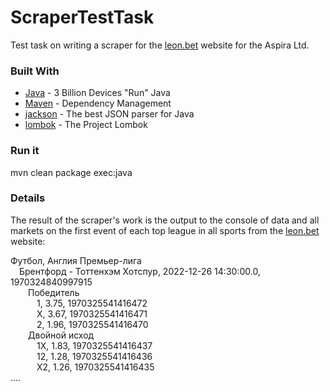 # ScraperTestTask
Test task on writing a scraper for the [leon.bet](https://leon.bet/) website for the Aspira Ltd.

### Built With

* [Java](https://www.java.com/en/) - 3 Billion Devices "Run" Java
* [Maven](https://maven.apache.org/) - Dependency Management
* [jackson](https://github.com/FasterXML/jackson) - The best JSON parser for Java
* [lombok](https://projectlombok.org/) - The Project Lombok


### Run it
mvn clean package exec:java

### Details

The result of the scraper's work is the output to the console of data and all markets on the first event of each top league in all sports from the [leon.bet](https://leon.bet/) website:

Футбол, Англия Премьер-лига<br />
&emsp;Брентфорд - Тоттенхэм Хотспур, 2022-12-26 14:30:00.0, 1970324840997915<br />
&emsp;&emsp;Победитель<br />
&emsp;&emsp;&emsp;1, 3.75, 1970325541416472<br />
&emsp;&emsp;&emsp;X, 3.67, 1970325541416471<br />
&emsp;&emsp;&emsp;2, 1.96, 1970325541416470<br />
&emsp;&emsp;Двойной исход<br />
&emsp;&emsp;&emsp;1X, 1.83, 1970325541416437<br />
&emsp;&emsp;&emsp;12, 1.28, 1970325541416436<br />
&emsp;&emsp;&emsp;Х2, 1.26, 1970325541416435<br />
....
